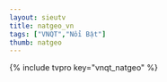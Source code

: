 ```yaml
---
layout: sieutv
title: natgeo_vn
tags: ["VNQT","Nổi Bật"]
thumb: natgeo
---
```

{% include tvpro key="vnqt_natgeo" %}
